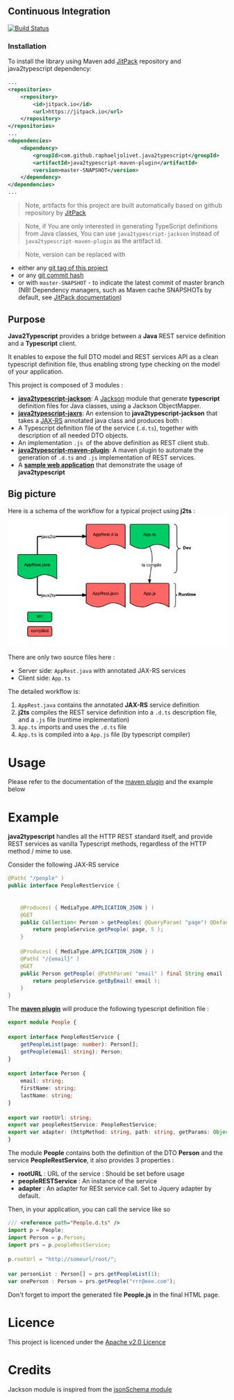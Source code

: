 ## Continuous Integration
[![Build Status](https://travis-ci.org/raphaeljolivet/java2typescript.svg)](https://travis-ci.org/raphaeljolivet/java2typescript/)


### Installation
To install the library using Maven add [JitPack](https://jitpack.io/) repository and java2typescript dependency:

```xml
...
<repositories>
	<repository>
	    <id>jitpack.io</id>
	    <url>https://jitpack.io</url>
	</repository>
</repositories>
...
<dependencies>
    <dependency>
        <groupId>com.github.raphaeljolivet.java2typescript</groupId>
        <artifactId>java2typescript-maven-plugin</artifactId>
        <version>master-SNAPSHOT</version>
    </dependency>
</dependencies>
...
```

> Note, artifacts for this project are built automatically based on github repository by [JitPack](https://jitpack.io/docs/#how-to)

> Note, if You are only interested in generating TypeScript definitions from Java classes, You can use `java2typescript-jackson` instead of `java2typescript-maven-plugin` as the artifact id.

> Note, version can be replaced with
* either any [git tag of this project](tags)
* or any [git commit hash](commits/master)
* or with `master-SNAPSHOT` - to indicate the latest commit of master branch (NB! Dependency managers, such as Maven cache SNAPSHOTs by default, see [JitPack documentation](https://jitpack.io/docs/#snapshots))


## Purpose

**Java2Typescript** provides a bridge between a **Java** REST service definition and a **Typescript** client. 

It enables to expose the full DTO model and REST services API as a clean typescript definition file, thus enabling strong type checking on the model of your application.

This project is composed of 3 modules :
* **[java2typescript-jackson](java2typescript-jackson)**: A [Jackson](http://jackson.codehaus.org/) module that generate **typescript** definition files for Java classes, using a Jackson ObjectMapper.
* **[java2typescript-jaxrs](java2typescript-jaxrs)**: An extension to **java2typescript-jackson** that takes a [JAX-RS](https://jax-rs-spec.java.net/) annotated java class and produces both :
 * A Typescript definition file of the service (`.d.ts`), together with description of all needed DTO objects. 
 * An implementation `.js `of the above definition as REST client stub. 
* **[java2typescript-maven-plugin](java2typescript-maven-plugin)**: A maven plugin to automate the generation of `.d.ts` and `.js` implementation of REST services.
* A **[sample web application](sample-web-app)** that demonstrate the usage of **java2typescript**

## Big picture

Here is a schema of the workflow for a typical project using **j2ts** :
![j2ts workflow](img/j2ts-workflow.png)

There are only two source files here :
* Server side: `AppRest.java` with annotated JAX-RS services
* Client side: `App.ts` 

The detailed workflow is:

1. `AppRest.java` contains the annotated **JAX-RS** service definition
2. **j2ts** compiles the REST service definition into a `.d.ts` description file, and a `.js` file (runtime implementation)
3. `App.ts` imports and uses the `.d.ts` file
4. `App.ts` is compiled into a `App.js` file (by typescript compiler)

# Usage

Please refer to the documentation of the [maven plugin](java2typescript-maven-plugin) and the example below

# Example

**java2typescript** handles all the HTTP REST standard itself, and provide REST services as vanilla Typescript methods, regardless of the HTTP method / mime to use.

Consider the following JAX-RS service 
```java
@Path( "/people" ) 
public interface PeopleRestService {
	
	
	@Produces( { MediaType.APPLICATION_JSON } )
	@GET
	public Collection< Person > getPeoples( @QueryParam( "page") @DefaultValue( "1" ) final int page ) {
		return peopleService.getPeople( page, 5 );
	}

	@Produces( { MediaType.APPLICATION_JSON } )
	@Path( "/{email}" )
	@GET
	public Person getPeople( @PathParam( "email" ) final String email ) {
		return peopleService.getByEmail( email );
	}
}
```

The **[maven plugin](java2typescript-maven-plugin)** will produce the following typescript definition file :

```typescript
export module People {

export interface PeopleRestService {
    getPeopleList(page: number): Person[];
    getPeople(email: string): Person;
}

export interface Person {
    email: string;
    firstName: string;
    lastName: string;
}

export var rootUrl: string;
export var peopleRestService: PeopleRestService;
export var adapter: (httpMethod: string, path: string, getParams: Object, postParams: Object, body: any)=> void;
}
```

The module **People** contains both the definition of the DTO **Person** and the service **PeopleRestService**, it also provides 3 properties :
* **rootURL** : URL of the service : Should be set before usage
* **peopleRESTService** : An instance of the service
* **adapter** : An adapter for RESt service call. Set to Jquery adapter by default.

Then, in your application, you can call the service like so 
```typescript
/// <reference path="People.d.ts" />
import p = People;
import Person = p.Person;
import prs = p.peopleRestService;

p.rootUrl = "http://someurl/root/";

var personList : Person[] = prs.getPeopleList(1);
var onePerson : Person = prs.getPeople("rrr@eee.com");

```
 
Don't forget to import the generated file **People.js** in the final HTML page.


# Licence

This project is licenced under the [Apache v2.0 Licence](http://www.apache.org/licenses/LICENSE-2.0.html)


# Credits

Jackson module is inspired from the [jsonSchema module](https://github.com/FasterXML/jackson-module-jsonSchema)



